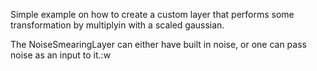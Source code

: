 Simple example on how to create a custom layer that performs
some transformation by multiplyin with a scaled gaussian.

The NoiseSmearingLayer can either have built in noise, or one can pass noise
as an input to it.:w

